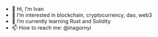 - 👋 Hi, I’m Ivan
- 👀 I’m interested in blockchain, cryptocurrency, dao, web3
- 🌱 I’m currently learning Rust and Solidity
- 📫 How to reach me: @inagornyi
